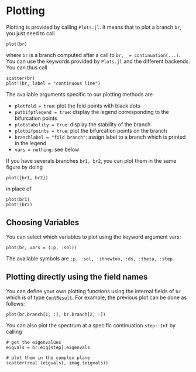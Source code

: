 # Plotting 

Plotting is provided by calling `Plots.jl`. It means that to plot a branch `br`, you just need to call 

```
plot(br)
```

where `br` is a branch computed after a call to `br,_ = continuation(...)`. You can use the keywords provided by `Plots.jl` and the different backends. You can thus call 

```
scatter(br)
plot!(br, label = "continuous line")
```

The available arguments specific to our plotting methods are 

- `plotfold = true`: plot the fold points with black dots
- `putbifptlegend = true`: display the legend corresponding to the bifurcation points
- `plotstability = true`: display the stability of the branch
- `plotbifpoints = true`: plot the bifurcation points on the branch
- `branchlabel = "fold branch"`: assign label to a branch which is printed in the legend
- `vars = nothing`: see below

If you have severals branches `br1, br2`, you can plot them in the same figure by doing 

```
plot([br1, br2])
```

in place of 

```
plot(br1)
plot!(br2)
```

## Choosing Variables

You can select which variables to plot using the keyword argument vars:

```
plot(br, vars = (:p, :sol))
```
The available symbols are `:p, :sol, :itnewton, :ds, :theta, :step`.

## Plotting directly using the field names

You can define your own plotting functions using the internal fields of `br` which is of type [`ContResult`](@ref). For example, the previous plot can be done as follows:

```
plot(br.branch[1, :], br.branch[2, :])
```

You can also plot the spectrum at a specific continuation `step::Int` by calling 

```
# get the eigenvalues
eigvals = br.eig[step].eigenvals

# plot them in the complex plane
scatter(real.(eigvals), imag.(eigvals))
```